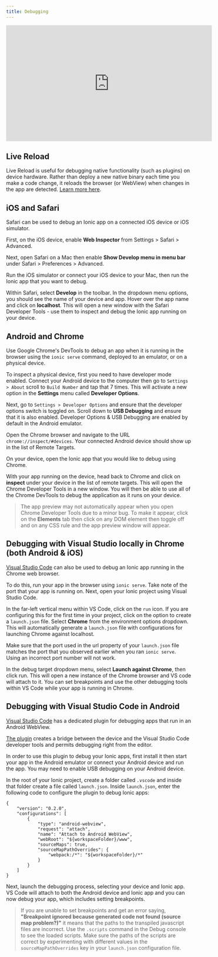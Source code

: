 ```yaml
---
title: Debugging
---
```



<iframe width="560" height="315" src="https://www.youtube.com/embed/akh6V6Yw1lw" frameborder="0" allow="accelerometer; autoplay; encrypted-media; gyroscope; picture-in-picture" allowfullscreen></iframe>

## Live Reload

Live Reload is useful for debugging native functionality (such as plugins) on device hardware. Rather than deploy a new native binary each time you make a code change, it reloads the browser (or WebView) when changes in the app are detected. [Learn more here](/docs/cli/livereload).

## iOS and Safari

Safari can be used to debug an Ionic app on a connected iOS device or iOS simulator.

First, on the iOS device, enable **Web Inspector** from Settings > Safari > Advanced.

Next, open Safari on a Mac then enable **Show Develop menu in menu bar** under Safari > Preferences > Advanced.

Run the iOS simulator or connect your iOS device to your Mac, then run the Ionic app that you want to debug.

Within Safari, select **Develop** in the toolbar. In the dropdown menu options, you should see the name of your device and app. Hover over the app name and click on **localhost**. This will open a new window with the Safari Developer Tools - use them to inspect and debug the Ionic app running on your device.

## Android and Chrome

Use Google Chrome's DevTools to debug an app when it is running in the browser using the `ionic serve` command, deployed to an emulator, or on a physical device.

To inspect a physical device, first you need to have developer mode enabled. Connect your Android device to the computer then go to `Settings > About` scroll to `Build Number` and tap that 7 times. This will activate a new option in the **Settings** menu called **Developer Options**.

Next, go to `Settings > Developer Options` and ensure that the developer options switch is toggled on. Scroll down to **USB Debugging** and ensure that it is also enabled. Developer Options & USB Debugging are enabled by default in the Android emulator.

Open the Chrome browser and navigate to the URL `chrome://inspect/#devices`. Your connected Android device should show up in the list of Remote Targets.

On your device, open the Ionic app that you would like to debug using Chrome.

With your app running on the device, head back to Chrome and click on **inspect** under your device in the list of remote targets. This will open the Chrome Developer Tools in a new window. You will then be able to use all of the Chrome DevTools to debug the application as it runs on your device.

> The app preview may not automatically appear when you open Chrome Developer Tools due to a minor bug. To make it appear, click on the **Elements** tab then click on any DOM element then toggle off and on any CSS rule and the app preview window will appear.

## Debugging with Visual Studio locally in Chrome (both Android & iOS)

<a href="https://code.visualstudio.com/" target="_blank">Visual Studio Code</a> can also be used to debug an Ionic app running in the Chrome web browser. 

To do this, run your app in the browser using `ionic serve`. Take note of the port that your app is running on. Next, open your Ionic project using Visual Studio Code. 

In the far-left vertical menu within VS Code, click on the `run` icon. If you are configuring this for the first time in your project, click on the option to create a `launch.json` file. Select **Chrome** from the environment options dropdown. This will automatically generate a `launch.json` file with configurations for launching Chrome against localhost.

Make sure that the port used in the url property of your `launch.json` file matches the port that you observed earlier when you ran `ionic serve`. Using an incorrect port number will not work.

In the debug target dropdown menu, select **Launch against Chrome**, then click run. This will open a new instance of the Chrome browser and VS code will attach to it. You can set breakpoints and use the other debugging tools within VS Code while your app is running in Chrome.

## Debugging with Visual Studio Code in Android

<a href="https://code.visualstudio.com/" target="_blank">Visual Studio Code</a> has a dedicated plugin for debugging apps that run in an Android WebView.

<a href="https://marketplace.visualstudio.com/items?itemName=mpotthoff.vscode-android-webview-debug" target="_blank">The plugin</a> creates a bridge between the device and the Visual Studio Code developer tools and permits debugging right from the editor.

In order to use this plugin to debug your Ionic apps, first install it then start your app in the Android emulator or connect your Android device and run the app. You may need to enable USB debugging on your Android device.

In the root of your Ionic project, create a folder called `.vscode` and inside that folder create a file called `launch.json`. Inside `launch.json`, enter the following code to configure the plugin to debug Ionic apps:

```
{
    "version": "0.2.0",
    "configurations": [
        {
            "type": "android-webview",
            "request": "attach",
            "name": "Attach to Android WebView",
            "webRoot": "${workspaceFolder}/www",
            "sourceMaps": true,
            "sourceMapPathOverrides": {
                "webpack:/*": "${workspaceFolder}/*"
            }
        }
    ]
}
```

Next, launch the debugging process, selecting your device and Ionic app. VS Code will attach to both the Android device and Ionic app and you can now debug your app, which includes setting breakpoints.

> If you are unable to set breakpoints and get an error saying, **"Breakpoint ignored because generated code not found (source map problem?)"** it means that the paths to the transpiled javascript files are incorrect. Use the `.scripts` command in the Debug console to see the loaded scripts. Make sure the paths of the scripts are correct  by experimenting with different values in the `sourceMapPathOverrides` key in your `launch.json` configuration file.
